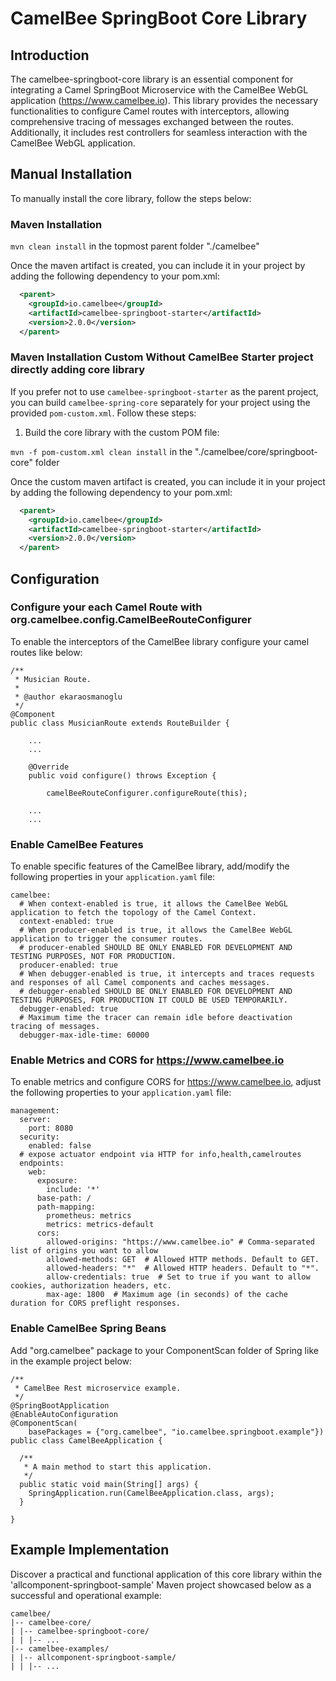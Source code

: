 # CamelBee SpringBoot Core Library

## Introduction

The camelbee-springboot-core library is an essential component for integrating a Camel SpringBoot Microservice with the CamelBee WebGL application (https://www.camelbee.io). 
This library provides the necessary functionalities to configure Camel routes with interceptors, allowing comprehensive tracing of messages exchanged between the routes. 
Additionally, it includes rest controllers for seamless interaction with the CamelBee WebGL application.

## Manual Installation

To manually install the core library, follow the steps below:

### Maven Installation

`mvn clean install` in the topmost parent folder "./camelbee"

Once the maven artifact is created, you can include it in your project by adding the following dependency to your pom.xml:

```xml
  <parent>
    <groupId>io.camelbee</groupId>
    <artifactId>camelbee-springboot-starter</artifactId>
    <version>2.0.0</version>
  </parent>
```

### Maven Installation Custom Without CamelBee Starter project directly adding core library

If you prefer not to use `camelbee-springboot-starter` as the parent project, you can build `camelbee-spring-core` separately for your project using the provided `pom-custom.xml`. Follow these steps:

1. Build the core library with the custom POM file:

`mvn -f pom-custom.xml clean install` in the "./camelbee/core/springboot-core" folder

Once the custom maven artifact is created, you can include it in your project by adding the following dependency to your pom.xml:
   
```xml
  <parent>
    <groupId>io.camelbee</groupId>
    <artifactId>camelbee-springboot-starter</artifactId>
    <version>2.0.0</version>
  </parent>
```


## Configuration

### Configure your each Camel Route with org.camelbee.config.CamelBeeRouteConfigurer

To enable the interceptors of the CamelBee library configure your camel routes like below:

```
/**
 * Musician Route.
 *
 * @author ekaraosmanoglu
 */
@Component
public class MusicianRoute extends RouteBuilder {

    ...
    ...

    @Override
    public void configure() throws Exception {

        camelBeeRouteConfigurer.configureRoute(this);
    
    ...
    ...
```

### Enable CamelBee Features

To enable specific features of the CamelBee library, add/modify the following properties in your `application.yaml` file:

```
camelbee:
  # When context-enabled is true, it allows the CamelBee WebGL application to fetch the topology of the Camel Context.
  context-enabled: true
  # When producer-enabled is true, it allows the CamelBee WebGL application to trigger the consumer routes.
  # producer-enabled SHOULD BE ONLY ENABLED FOR DEVELOPMENT AND TESTING PURPOSES, NOT FOR PRODUCTION.
  producer-enabled: true
  # When debugger-enabled is true, it intercepts and traces requests and responses of all Camel components and caches messages.
  # debugger-enabled SHOULD BE ONLY ENABLED FOR DEVELOPMENT AND TESTING PURPOSES, FOR PRODUCTION IT COULD BE USED TEMPORARILY.
  debugger-enabled: true
  # Maximum time the tracer can remain idle before deactivation tracing of messages.
  debugger-max-idle-time: 60000
```


### Enable Metrics and CORS for https://www.camelbee.io

To enable metrics and configure CORS for https://www.camelbee.io, adjust the following properties to your `application.yaml` file:

```
management:
  server:
    port: 8080
  security:
    enabled: false
  # expose actuator endpoint via HTTP for info,health,camelroutes
  endpoints:
    web:
      exposure:
        include: '*'
      base-path: /
      path-mapping:
        prometheus: metrics
        metrics: metrics-default
      cors:
        allowed-origins: "https://www.camelbee.io" # Comma-separated list of origins you want to allow
        allowed-methods: GET  # Allowed HTTP methods. Default to GET.
        allowed-headers: "*"  # Allowed HTTP headers. Default to "*".
        allow-credentials: true  # Set to true if you want to allow cookies, authorization headers, etc.
        max-age: 1800  # Maximum age (in seconds) of the cache duration for CORS preflight responses.
```

### Enable CamelBee Spring Beans

Add "org.camelbee" package to your ComponentScan folder of Spring like in the example project below:
```
/**
 * CamelBee Rest microservice example.
 */
@SpringBootApplication
@EnableAutoConfiguration
@ComponentScan(
    basePackages = {"org.camelbee", "io.camelbee.springboot.example"})
public class CamelBeeApplication {

  /**
   * A main method to start this application.
   */
  public static void main(String[] args) {
    SpringApplication.run(CamelBeeApplication.class, args);
  }

}
```
## Example Implementation

Discover a practical and functional application of this core library within the 'allcomponent-springboot-sample' Maven project showcased below as a successful and operational example:

```shell
camelbee/
|-- camelbee-core/
| |-- camelbee-springboot-core/
| | |-- ...
|-- camelbee-examples/
| |-- allcomponent-springboot-sample/
| | |-- ...
```
